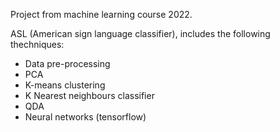 Project from machine learning course 2022. 

ASL (American sign language classifier), includes the following thechniques:
- Data pre-processing
- PCA
- K-means clustering
- K Nearest neighbours classifier
- QDA
- Neural networks (tensorflow)
